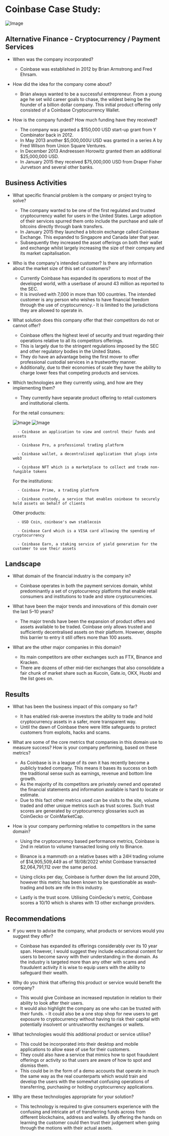 # Coinbase Case Study:

![Image](coinbase.jpg)

## Alternative Finance - Cryptocurrency / Payment Services

* When was the company incorporated?

    -   Coinbase was established in 2012 by Brian Armstrong and Fred Ehrsam.

* How did the idea for the company come about?

    -   Brian always wanted to be a successful entrepreneur. From a young age he set wild career goals to chase, the wildest being be the founder of a billion dollar company. This initial product offering only consisted of a Coinbase Cryptocurrency Wallet.

* How is the company funded? How much funding have they received?

    -   The company was granted a $150,000 USD start-up grant from Y Combinator back in 2012. 
    -   In May 2013 another $5,000,000U USD was granted in a series A by Fred Wilson from Union Square Ventures. 
    -   In December 2013 Andreessen Horowitz granted them an additional $25,000,000 USD.
    -   In January 2015 they received $75,000,000 USD from Draper Fisher Jurvetson and several other banks.

## Business Activities

* What specific financial problem is the company or project trying to solve?

    -   The company wanted to be one of the first regulated and trusted cryptocurrency wallet for users in the United States. Large adoption of their services spurred them onto include the purchase and sale of bitcoins directly through bank transfers.
    -   In January 2015 they launched a bitcoin exchange called Coinbase Exchange. This expanded to Singapore and Canada later that year.
    -   Subsequently they increased the asset offerings on both their wallet and exchange whilst largely increasing the size of their company and its market capitalisation. 

* Who is the company's intended customer?  Is there any information about the market size of this set of customers?

    -   Currently Coinbase has expanded its operations to most of the developed world, with a userbase of around 43 million as reported to the SEC.
    -   It is involved with 7,000 in more than 100 countries. The intended customer is any person who wishes to have financial freedom through the use of cryptocurrency.-  It is limited to the jurisdictions they are allowed to operate in.

* What solution does this company offer that their competitors do not or cannot offer? 

    -   Coinbase offers the highest level of security and trust regarding their operations relative to all its competitors offerings. 
    -   This is largely due to the stringent regulations imposed by the SEC and other regulatory bodies in the United States. 
    -   They do have an advantage being the first mover to offer professional custodial services in a trustworthy manner. 
    -   Additionally, due to their economies of scale they have the ability to charge lower fees that competing products and services. 

* Which technologies are they currently using, and how are they implementing them? 

    -   They currently have separate product offering to retail customers and institutional clients.

    For the retail consumers:

    ![Image](coinbasepro.png)
    ![Image](coinbasewallet.png)

        - Coinbase an application to view and control their funds and assets

        - Coinbase Pro, a professional trading platform

        - Coinbase wallet, a decentralised application that plugs into web3

        - Coinbase NFT which is a marketplace to collect and trade non-fungible tokens

    For the institutions:

        - Coinbase Prime, a trading platform

        - Coinbase custody, a service that enables coinbase to securely hold assets on behalf of clients

    Other products:

        - USD Coin, coinbase's own stablecoin

        - Coinbase Card which is a VISA card allowing the spending of cryptocurrency

        - Coinbase Earn, a staking service of yield generation for the customer to use their assets 

## Landscape

* What domain of the financial industry is the company in?

    -   Coinbase operates in both the payment services domain, whilst predominantly a set of cryptocurrency platforms that enable retail consumers and institutions to trade and store cryptocurrencies.

* What have been the major trends and innovations of this domain over the last 5–10 years?

    -   The major trends have been the expansion of product offers and assets available to be traded. Coinbase only allows trusted and sufficiently decentralised assets on their platform. However, despite this barrier to entry it still offers more than 100 assets.

* What are the other major companies in this domain?

    -   Its main competitors are other exchanges such as FTX, Binance and Kracken. 
    -   There are dozens of other mid-tier exchanges that also consolidate a fair chunk of market share such as Kucoin, Gate.io, OKX, Huobi and the list goes on.

## Results

* What has been the business impact of this company so far?

    -   It has enabled risk-averse investors the ability to trade and hold cryptocurrency assets in a safer, more transparent way. 
    -   Until the dawn of Coinbase there were little safeguards to protect customers from exploits, hacks and scams. 

* What are some of the core metrics that companies in this domain use to measure success? How is your company performing, based on these metrics?

    -   As Coinbase is in a league of its own it has recently become a publicly traded company. This means it bases its success on both the traditional sense such as earnings, revenue and bottom line growth.
    -   As the majority of its competitors are privately owned and operated the financial statements and information available is hard to locate or estimate. 
    -    Due to this fact other metrics used can be visits to the site, volume traded and other unique metrics such as trust scores. Such trust scores are generated by cryptocurrency glossaries such as CoinGecko or CoinMarketCap.

* How is your company performing relative to competitors in the same domain?

    -   Using the cryptocurrency based performance metrics, Coinbase is 2nd in relation to volume transacted losing only to Binance. 
    -   Binance is a mammoth on a relative bases with a 24H trading volume of $14,905,509,449 as of 18/08/2022 whilst Coinbase transacted $2,064,791,112 over the same period.

    -   Using clicks per day, Coinbase is further down the list around 20th, however this metric has been known to be questionable as wash-trading and bots are rife in this industry. 
    
    -   Lastly is the trust score. Utilising CoinGecko's metric, Coinbase scores a 10/10  which is shares with 13 other exchange providers. 

## Recommendations

* If you were to advise the company, what products or services would you suggest they offer? 

    -   Coinbase has expanded its offerings considerably over its 10 year span.
    However, I would suggest they include educational content for users to become savvy with their understanding in the domain. As the industry is targeted more than any other with scams and fraudulent activity it is wise to equip users with the ability to safeguard their wealth. 

* Why do you think that offering this product or service would benefit the company?

    -   This would give Coinbase an increased reputation in relation to their ability to look after their users. 
    -   It would also highlight the company as one who can be trusted with their funds. -   It could also be a one stop shop for new users to get exposure to cryptocurrency without having to risk their capital with potentially insolvent or untrustworthy exchanges or wallets.

* What technologies would this additional product or service utilise?

    -   This could be incorporated into their desktop and mobile applications to allow ease of use for their customers. 
    -   They could also have a service that mimics how to spot fraudulent offerings or activity so that users are aware of how to spot and dismiss them. 
    -   This could be in the form of a demo accounts that operate in much the same way as the real counterparts which would train and develop the users with the somewhat confusing operations of transferring, purchasing or holding cryptocurrency applications.

* Why are these technologies appropriate for your solution?

    -   This technology is required to give consumers experience with the confusing and intricate art of transferring funds across from different blockchains, address and wallets. By offering the hands on learning the customer could then trust their judgement when going through the motions with their actual assets. 



